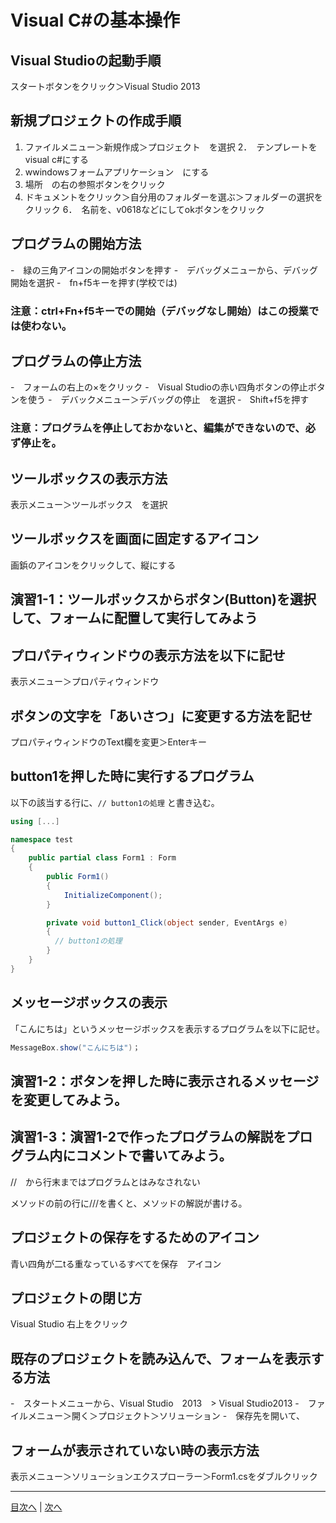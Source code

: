 # Visual C#の基本操作
## Visual Studioの起動手順
スタートボタンをクリック＞Visual Studio 2013


## 新規プロジェクトの作成手順
1.	 ファイルメニュー＞新規作成＞プロジェクト　を選択
2．　テンプレートをvisual c#にする
3.	 wwindowsフォームアプリケーション　にする
4.	 場所　の右の参照ボタンをクリック
5.	 ドキュメントをクリック＞自分用のフォルダーを選ぶ＞フォルダーの選択をクリック
6．　名前を、v0618などにしてokボタンをクリック
## プログラムの開始方法
-　緑の三角アイコンの開始ボタンを押す
-　デバッグメニューから、デバッグ開始を選択
-　fn+f5キーを押す(学校では)

### 注意：ctrl+Fn+f5キーでの開始（デバッグなし開始）はこの授業では使わない。

## プログラムの停止方法
-　フォームの右上の×をクリック
-　Visual Studioの赤い四角ボタンの停止ボタンを使う
-　デバックメニュー＞デバッグの停止　を選択
‐　Shift+f5を押す

### 注意：プログラムを停止しておかないと、編集ができないので、必ず停止を。

## ツールボックスの表示方法
表示メニュー＞ツールボックス　を選択


## ツールボックスを画面に固定するアイコン
画鋲のアイコンをクリックして、縦にする


## 演習1-1：ツールボックスからボタン(Button)を選択して、フォームに配置して実行してみよう



## プロパティウィンドウの表示方法を以下に記せ
表示メニュー＞プロパティウィンドウ


## ボタンの文字を「あいさつ」に変更する方法を記せ
プロパティウィンドウのText欄を変更＞Enterキー


## button1を押した時に実行するプログラム
以下の該当する行に、`// button1の処理` と書き込む。

```cs
using [...]

namespace test
{
    public partial class Form1 : Form
    {
        public Form1()
        {
            InitializeComponent();
        }

        private void button1_Click(object sender, EventArgs e)
        {
　　　　　　// button1の処理
        }
    }
}
```

## メッセージボックスの表示
「こんにちは」というメッセージボックスを表示するプログラムを以下に記せ。

```cs
MessageBox.show("こんにちは")；
```

## 演習1-2：ボタンを押した時に表示されるメッセージを変更してみよう。

## 演習1-3：演習1-2で作ったプログラムの解説をプログラム内にコメントで書いてみよう。

//　から行末まではプログラムとはみなされない

メソッドの前の行に///を書くと、メソッドの解説が書ける。


## プロジェクトの保存をするためのアイコン

青い四角が二tる重なっているすべてを保存　アイコン


## プロジェクトの閉じ方
Visual Studio 右上をクリック


## 既存のプロジェクトを読み込んで、フォームを表示する方法
-　スタートメニューから、Visual Studio　2013　> Visual Studio2013
-　ファイルメニュー＞開く＞プロジェクト＞ソリューション
-　保存先を開いて、

## フォームが表示されていない時の表示方法
表示メニュー＞ソリューションエクスプローラー＞Form1.csをダブルクリック


---

[目次へ](README.md#%E7%9B%AE%E6%AC%A1) | [次へ](README.md#%E3%83%97%E3%83%AD%E3%82%B0%E3%83%A9%E3%83%9F%E3%83%B3%E3%82%B0%E3%81%AE%E8%82%9D)
